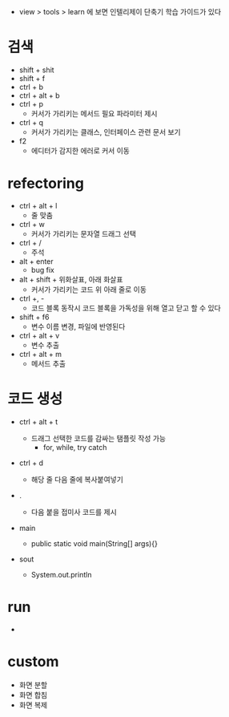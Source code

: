 - view > tools > learn 에 보면 인텔리제이 단축기 학습 가이드가 있다

# 검색
- shift + shit
- shift + f
- ctrl + b
- ctrl + alt + b
- ctrl + p
  - 커서가 가리키는 메서드 필요 파라미터 제시
- ctrl + q
  - 커서가 가리키는 클래스, 인터페이스 관련 문서 보기
- f2
  - 에디터가 감지한 에러로 커서 이동

# refectoring
- ctrl + alt + l
  - 줄 맞춤
- ctrl + w
  - 커서가 가리키는 문자열 드래그 선택
- ctrl + /
  - 주석
- alt + enter
  - bug fix
- alt + shift + 위화살표, 아래 화살표
  - 커서가 가리키는 코드 위 아래 줄로 이동 
- ctrl +, -
  - 코드 블록 동작시 코드 블록을 가독성을 위해 열고 닫고 할 수 있다
- shift + f6
  - 변수 이름 변경, 파일에 반영된다
- ctrl + alt + v
  - 변수 추출
- ctrl + alt + m
  - 메서드 추출

# 코드 생성
- ctrl + alt + t
  - 드래그 선택한 코드를 감싸는 탬플릿 작성 가능
    - for, while, try catch
- ctrl + d
  - 해당 줄 다음 줄에 복사붙여넣기

- .
  - 다음 붙을 접미사 코드를 제시
- main 
  - public static void main(String[] args){}
- sout
  - System.out.println

# run
- 


# custom
- 화면 분할
- 화면 합침
- 화면 복제